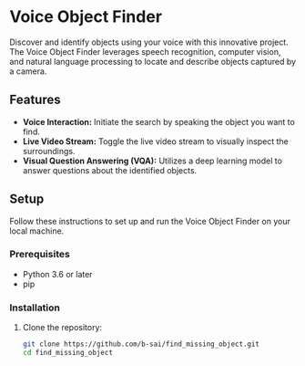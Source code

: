 # Voice Object Finder

Discover and identify objects using your voice with this innovative project. The Voice Object Finder leverages speech recognition, computer vision, and natural language processing to locate and describe objects captured by a camera.

## Features

- **Voice Interaction:** Initiate the search by speaking the object you want to find.
- **Live Video Stream:** Toggle the live video stream to visually inspect the surroundings.
- **Visual Question Answering (VQA):** Utilizes a deep learning model to answer questions about the identified objects.

## Setup

Follow these instructions to set up and run the Voice Object Finder on your local machine.

### Prerequisites

- Python 3.6 or later
- pip

### Installation

1. Clone the repository:

   ```bash
   git clone https://github.com/b-sai/find_missing_object.git
   cd find_missing_object
